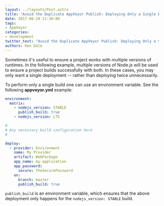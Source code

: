 ```yaml
---
layout: ../layouts/Post.astro
title: "Avoid the Duplicate AppVeyor Publish: Deploying Only a Single Build"
date: 2017-06-29 11:30:00
tags:
- AppVeyor
categories:
- development
twitter_text: "Avoid the Duplicate AppVeyor Publish: Deploying Only a Single Build"
authors: Ken Dale
---
```


Sometimes it's useful to ensure a project works with multiple versions of runtimes. In the following example, multiple versions of Node.js will be used to ensure a project builds successfully with both. In these cases, you may only want a single deployment -- rather than deploying twice unnecessarily.

To perform only a single build one can use an environment variable. See the following **appveyor.yml** example:

```yaml
environment:
  matrix:
    - nodejs_version: STABLE
      publish_build: true
    - nodejs_version: LTS

#
# Any necessary build configuration here
#

deploy:
  - provider: Environment
    name: My Provider
    artifact: WebPackage
    app_name: my-application
    app_password:
      secure: TheSecurePassword
    on:
      branch: master
      publish_build: true
```

`publish_build` is an environment variable, which ensures that the above deployment only happens for the `nodejs_version: STABLE` build.
